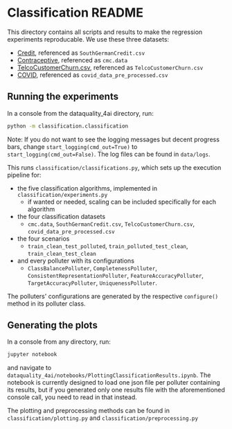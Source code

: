 # Classification README
This directory contains all scripts and results to make the regression experiments reproducable. We use these three datasets:
- [Credit](https://archive.ics.uci.edu/dataset/144/statlog+german+credit+data), referenced as `SouthGermanCredit.csv`
- [Contraceptive](https://archive.ics.uci.edu/dataset/30/contraceptive+method+choice), referenced as `cmc.data`
- [TelcoCustomerChurn.csv](https://www.kaggle.com/blastchar/telco-customer-churn), referenced as `TelcoCustomerChurn.csv`
- [COVID](https://www.kaggle.com/datasets/meirnizri/covid19-dataset), referenced as `covid_data_pre_processed.csv`



## Running the experiments
In a console from the dataquality_4ai directory, run:
```bash
python -m classification.classification
```
Note: If you do not want to see the logging messages but decent progress bars, change `start_logging(cmd_out=True)` to `start_logging(cmd_out=False)`.
The log files can be found in `data/logs`.

This runs `classification/classifications.py`, which sets up the execution pipeline for:

- the five classification algorithms, implemented in `classification/experiments.py`
  - if wanted or needed, scaling can be included specifically for each algorithm
- the four classification datasets 
  - `cmc.data`, `SouthGermanCredit.csv`, `TelcoCustomerChurn.csv`, `covid_data_pre_processed.csv`
- the four scenarios 
  - `train_clean_test_polluted`, `train_polluted_test_clean`, `train_clean_test_clean`
- and every polluter with its configurations 
  - `ClassBalancePolluter`, `CompletenessPolluter`, `ConsistentRepresentationPolluter`, `FeatureAccuracyPolluter`, `TargetAccuracyPolluter`, `UniquenessPolluter`.

The polluters' configurations are generated by the respective `configure()` method in its polluter class.

## Generating the plots
In a console from any directory, run:
```bash
jupyter notebook
```
and navigate to `dataquality_4ai/notebooks/PlottingClassificationResults.ipynb`. The notebook is currently designed to load one json file per polluter containing its results, but if you generated only one results file with the aforementioned console call, you need to read in that instead.

The plotting and preprocessing methods can be found in `classification/plotting.py` and `classification/preprocessing.py`
